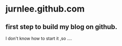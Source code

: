 # jurnlee.github.com

first step to build my blog on github.
----
I don't know how to start it ,so ....
